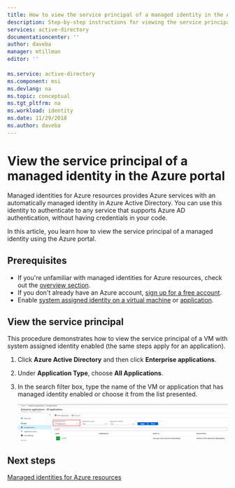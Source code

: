 ```yaml
---
title: How to view the service principal of a managed identity in the Azure portal
description: Step-by-step instructions for viewing the service principal of a managed identity in the Azure portal.
services: active-directory
documentationcenter: ''
author: daveba
manager: mtillman
editor: ''

ms.service: active-directory
ms.component: msi
ms.devlang: na
ms.topic: conceptual
ms.tgt_pltfrm: na
ms.workload: identity
ms.date: 11/29/2018
ms.author: daveba
---
```


# View the service principal of a managed identity in the Azure portal

Managed identities for Azure resources provides Azure services with an automatically managed identity in Azure Active Directory. You can use this identity to authenticate to any service that supports Azure AD authentication, without having credentials in your code. 

In this article, you learn how to view the service principal of a managed identity using the Azure portal.

## Prerequisites

- If you're unfamiliar with managed identities for Azure resources, check out the [overview section](overview.md).
- If you don't already have an Azure account, [sign up for a free account](https://azure.microsoft.com/free/).
- Enable [system assigned identity on a virtual machine](/azure/active-directory/managed-identities-azure-resources/qs-configure-portal-windows-vm#system-assigned-managed-identity) or [application](/azure/app-service/app-service-managed-service-identity#adding-a-system-assigned-identity).

## View the service principal

This procedure demonstrates how to view the service principal of a VM with system assigned identity enabled (the same steps apply for an application).

1. Click **Azure Active Directory** and then click **Enterprise applications**.
2. Under **Application Type**, choose **All Applications**.
3. In the search filter box, type the name of the VM or application that has managed identity enabled or choose it from the list presented.

   ![View managed identity service principal in portal](./media/how-to-view-managed-identity-service-principal-portal/view-managed-identity-service-principal-portal.png)

## Next steps

[Managed identities for Azure resources](/azure/active-directory/managed-identities-azure-resources/overview)


